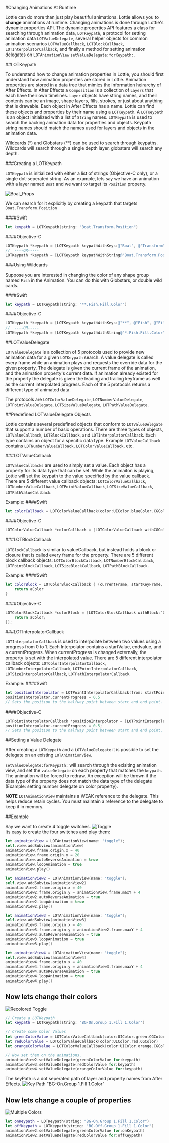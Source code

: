 #Changing Animations At Runtime

Lottie can do more than just play beautiful animations. Lottie allows you to **change** animations at runtime. Changing animations is done through Lottie's dynamic properties API. The dynamic properties API features a class for searching through animation data, `LOTKeypath`, a protocol for setting animation data `LOTValueDelegate`, several helper objects for common animation scenarios `LOTValueCallback`, `LOTBlockCallback`, `LOTInterpolatorCallback`, and finally a method for setting animation delegates on `LOTAnimationView` `setValueDelegate:forKeypath:`.

##LOTKeypath

To understand how to change animation properties in Lottie, you should first understand how animation properties are stored in Lottie.
Animation properties are stored in a data tree that mimics the information heirarchy of After Effects. In After Effects a `Composition` is a collection of `Layers` that each have their own timelines. `Layer` objects have string names, and their contents can be an image, shape layers, fills, strokes, or just about anything that is drawable. Each object in After Effects has a name. Lottie can find these objects and properties by their name using a `LOTKeypath`. A `LOTKeypath` is an object initialized with a list of `String` names. `LOTKeypath`  is used to search the backing animation data for properties and objects. Keypath string names should match the names used for layers and objects in the animation data.

Wildcards (\*) and Globstars (\*\*) can be used to search through keypaths. Wildcards will search through a single depth layer, globstars will search any depth.

###Creating a LOTKeypath

`LOTKeypath` is initialized with either a list of strings (Objective-C only), or a single dot-seperated string.
As an example, lets say we have an animation with a layer named `Boat` and we want to target its `Position` property.

![Boat_Props](/images/Boat_Loader_Props.png)

We can search for it explicitly by creating a keypath that targets `Boat.Transform.Position`

####Swift
```swift
let keypath = LOTKeypath(string: "Boat.Transform.Position")
```
####Objective-C
```objectivec
LOTKeypath *keypath = [LOTKeypath keypathWithKeys:@"Boat", @"Transform", @"Position", nil];
//  ----OR-----
LOTKeypath *keypath = [LOTKeypath keypathWithString@"Boat.Transform.Position"];
```

###Using Wildcards

Suppose you are interested in changing the color of any shape group named `Fish` in the Animation. You can do this with Globstars, or double wild cards.

####Swift
```swift
let keypath = LOTKeypath(string: "**.Fish.Fill.Color")
```
####Objective-C
```objectivec
LOTKeypath *keypath = [LOTKeypath keypathWithKeys:@"**", @"Fish", @"Fill", @"Color", nil];
//  ----OR-----
LOTKeypath *keypath = [LOTKeypath keypathWithString@"*.Fish.Fill.Color"];
```

##LOTValueDelegate

`LOTValueDelegate` is a collection of 5 protocols used to provide new animation data for a given `LOTKeypath` search.
A value delegate is called every frame while an animation plays and requests the override data for the given property. The delegate is given the current frame of the animation, and the animation property's current data. If animation already existed for the property the delegate is given the leading and trailing keyframe as well as the current interpolated progress. Each of the 5 protocols returns a different type of animated data.

The protocols are `LOTColorValueDelegate`, `LOTNumberValueDelegate`, `LOTPointValueDelegate`, `LOTSizeValueDelegate`, `LOTPathValueDelegate`.

##Predefined LOTValueDelegate Objects

Lottie contains several predefined objects that conform to `LOTValueDelegate` that support a number of basic operations. There are three types of objects, `LOTValueCallback`, `LOTBlockCallback`, and `LOTInterpolatorCallback`. Each type contains an object for a specific data type. Example `LOTValueCallback` contains `LOTNumberValueCallback`, `LOTColorValueCallback`, etc.

###LOTValueCallback

`LOTValueCallbacks` are used to simply set a value. Each object has a property for its data type that can be set. While the animaiton is playing, Lottie will set the keypath to the value specified by the value callback. There are 5 different value callback objects: `LOTColorValueCallback`, `LOTNumberValueCallback`, `LOTPointValueCallback`, `LOTSizeValueCallback`, `LOTPathValueCallback`.

Example:
####Swift
```swift
let colorCallback = LOTColorValueCallback(color:UIColor.blueColor.CGColor)
```
####Objective-C
```objectivec
LOTColorValueCallback *colorCallback = [LOTColorValueCallback withCGColor:[UIColor blueColor].CGColor];
```

###LOTBlockCallback

`LOTBlockCallback` is similar to valueCallback, but instead holds a block or closure that is called every frame for the property. There are 5 different block callback objects: `LOTColorBlockCallback`, `LOTNumberBlockCallback`, `LOTPointBlockCallback`, `LOTSizeBlockCallback`, `LOTPathBlockCallback`.

Example:
####Swift
```swift
let colorBlock = LOTColorBlockCallback { (currentFrame, startKeyFrame, endKeyFrame, interpolatedProgress, startColor, endColor, interpolatedColor) -> Unmanaged<CGColor> in
	return aColor
}
```
####Objective-C
```objectivec
LOTColorBlockCallback *colorBlock = [LOTColorBlockCallback withBlock:^CGColorRef _Nonnull(CGFloat currentFrame, CGFloat startFrame, CGFloat endFrame, CGFloat interpolatedProgress, CGColorRef  _Nullable startColor, CGColorRef  _Nullable endColor, CGColorRef  _Nullable interpolatedColor) {
    return aColor;
}];
```

###LOTInterpolatorCallback

`LOTInterpolatorCallback` is used to interpolate between two values using a progress from 0 to 1. Each Interpolator contains a startValue, endvalue, and a currentProgress. When currentProgress is changed externally, the property is set with the interpolated value. There are 5 different interpolator callback objects: `LOTColorInterpolatorCallback`, `LOTNumberInterpolatorCallback`, `LOTPointInterpolatorCallback`, `LOTSizeInterpolatorCallback`, `LOTPathInterpolatorCallback`.

Example:
####Swift
```swift
let positionInterpolator = LOTPointInterpolatorCallback(from: startPoint, to: endPoint)
positionInterpolator.currentProgress = 0.5
// Sets the position to the halfway point between start and end point.
```
####Objective-C
```objectivec
LOTPointInterpolatorCallback *positionInterpolator = [LOTPointInterpolatorCallback withFromPoint:startPoint toPoint:endPoint];
positionInterpolator.currentProgress = 0.5;
// Sets the position to the halfway point between start and end point.
```

##Setting a Value Delegate

After creating a `LOTKeypath` and a `LOTValueDelegate` it is possible to set the delegate on an existing `LOTAnimationView`.

`setValueDelegate:forKeypath:` will search through the exisiting animation view, and set the `valueDelegate` on each property that matches the `keypath`. The animation will be forced to redraw. An exception will be thrown if the data type of the property does not match the data type of the delegate (Example: setting number delegate on color property).

**NOTE** `LOTAnimationView` maintains a WEAK reference to the delegate. This helps reduce retain cycles. You must maintain a reference to the delegate to keep it in memory.

##Example

Say we want to create 4 toggle switches.
![Toggle](/images/switch_Normal.gif)
<br />
Its easy to create the four switches and play them:
```swift
let animationView = LOTAnimationView(name: "toggle");
self.view.addSubview(animationView)
animationView.frame.origin.x = 40
animationView.frame.origin.y = 20
animationView.autoReverseAnimation = true
animationView.loopAnimation = true
animationView.play()

let animationView2 = LOTAnimationView(name: "toggle");
self.view.addSubview(animationView2)
animationView2.frame.origin.x = 40
animationView2.frame.origin.y = animationView.frame.maxY + 4
animationView2.autoReverseAnimation = true
animationView2.loopAnimation = true
animationView2.play()

let animationView3 = LOTAnimationView(name: "toggle");
self.view.addSubview(animationView3)
animationView3.frame.origin.x = 40
animationView3.frame.origin.y = animationView2.frame.maxY + 4
animationView3.autoReverseAnimation = true
animationView3.loopAnimation = true
animationView3.play()

let animationView4 = LOTAnimationView(name: "toggle");
self.view.addSubview(animationView4)
animationView4.frame.origin.x = 40
animationView4.frame.origin.y = animationView3.frame.maxY + 4
animationView4.autoReverseAnimation = true
animationView4.loopAnimation = true
animationView4.play()

```
## Now lets change their colors
![Recolored Toggle](/images/switch_BgColors.gif)
```swift
// Create a LOTKeypath
let keypath = LOTKeypath(string: "BG-On.Group 1.Fill 1.Color")

// Create some Color Values
let greenColorValue = LOTColorValueCallback(color:UIColor.green.CGColor)
let redColorValue = LOTColorValueCallback(color:UIColor.red.CGColor)
let orangeColorValue = LOTColorValueCallback(color:UIColor.orange.CGColor)

// Now set them on the animations.
animationView2.setValueDelegate(greenColorValue for:keypath)
animationView3.setValueDelegate(redColorValue for:keypath)
animationView4.setValueDelegate(orangeColorValue for:keypath)
```

The keyPath is a dot seperated path of layer and property names from After Effects.
![Key Path](/images/aftereffectskeypath.png)
"BG-On.Group 1.Fill 1.Color"

## Now lets change a couple of properties
![Multiple Colors](/images/switch_MultipleBgs.gif)
```swift
let onKeypath = LOTKeypath(string: "BG-On.Group 1.Fill 1.Color")
let offKeypath = LOTKeypath(string: "BG-Off.Group 1.Fill 1.Color")
animationView2.setValueDelegate(greenColorValue for:onKeypath)
animationView2.setValueDelegate(redColorValue for:offKeypath)
```

